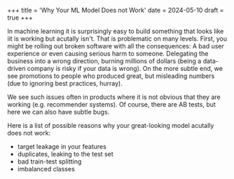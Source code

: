 +++
title = 'Why Your ML Model Does not Work'
date = 2024-05-10
draft = true
+++


In machine learning it is surprisingly easy to build something that looks like iit is working but acutally isn't. That is problematic on many levels. First, you might be rolling out broken software with all the consequences: A bad user experience or even causing serious harm to someone. Delegating the business into a wrong direction, burning millions of dollars (being a data-driven company is risky if your data is wrong). On the more subtle end, we see promotions to people who produced great, but misleading numbers (due to ignoring best practices, hurray). 

We see such issues often in products where it is not obvious that they are working (e.g. recommender systems). Of course, there are AB tests, but here we can also have subtle bugs.

Here is a list of possible reasons why your great-looking model acutally does not work:

- target leakage in your features
- duplicates, leaking to the test set
- bad train-test splitting
- imbalanced classes
